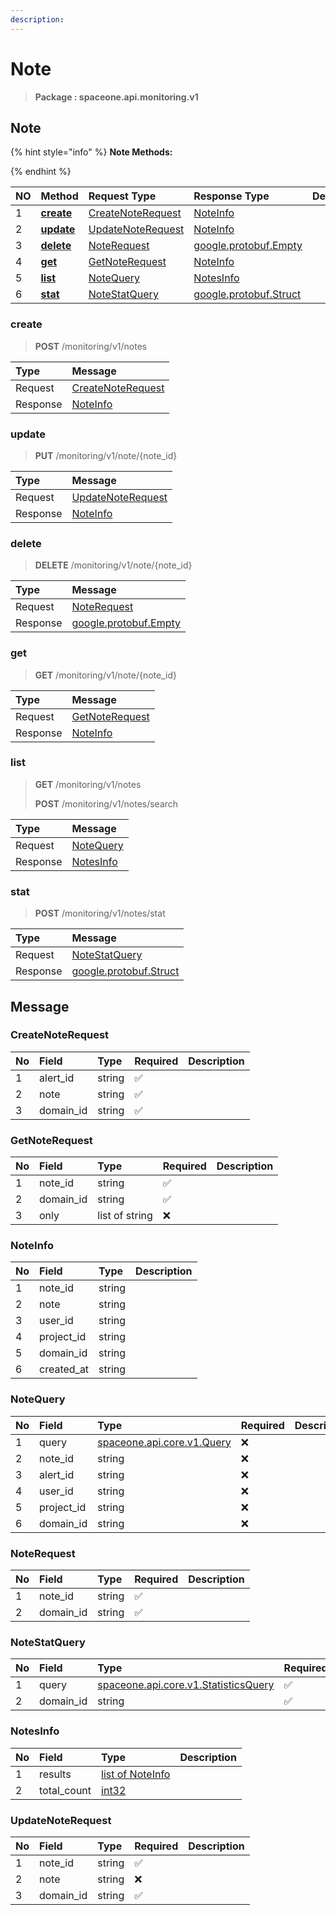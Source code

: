 ```yaml
---
description:  
---
```

# Note

>  **Package : spaceone.api.monitoring.v1**

## Note

{% hint style="info" %}
**Note Methods:**

{%  endhint %}


| NO |  Method | Request Type | Response Type | Description |
| :--- | :--- | :--- | :--- | :--- |
| 1 | [**create**](note.md#create)|   [CreateNoteRequest](note.md#createnoterequest) |   [NoteInfo](note.md#noteinfo) |  |
| 2 | [**update**](note.md#update)|   [UpdateNoteRequest](note.md#updatenoterequest) |   [NoteInfo](note.md#noteinfo) |  |
| 3 | [**delete**](note.md#delete)|   [NoteRequest](note.md#noterequest) |  [google.protobuf.Empty](https://github.com/protocolbuffers/protobuf/blob/master/src/google/protobuf/empty.proto)|  |
| 4 | [**get**](note.md#get)|   [GetNoteRequest](note.md#getnoterequest) |   [NoteInfo](note.md#noteinfo) |  |
| 5 | [**list**](note.md#list)|   [NoteQuery](note.md#notequery) |   [NotesInfo](note.md#notesinfo) |  |
| 6 | [**stat**](note.md#stat)|   [NoteStatQuery](note.md#notestatquery) |  [google.protobuf.Struct](https://github.com/protocolbuffers/protobuf/blob/master/src/google/protobuf/struct.proto)|  | 
 

 
### create
> **POST** /monitoring/v1/notes
>


| Type | Message |
| :--- | :--- |
| Request | [CreateNoteRequest](note.md#createnoterequest) |
| Response |  [NoteInfo](note.md#noteinfo)  |
 
 

 
### update
> **PUT** /monitoring/v1/note/{note_id}
>


| Type | Message |
| :--- | :--- |
| Request | [UpdateNoteRequest](note.md#updatenoterequest) |
| Response |  [NoteInfo](note.md#noteinfo)  |
 
 

 
### delete
> **DELETE** /monitoring/v1/note/{note_id}
>


| Type | Message |
| :--- | :--- |
| Request | [NoteRequest](note.md#noterequest) |
| Response | [google.protobuf.Empty](https://github.com/protocolbuffers/protobuf/blob/master/src/google/protobuf/empty.proto) |
 
 

 
### get
> **GET** /monitoring/v1/note/{note_id}
>


| Type | Message |
| :--- | :--- |
| Request | [GetNoteRequest](note.md#getnoterequest) |
| Response |  [NoteInfo](note.md#noteinfo)  |
 
 

 
### list
> **GET** /monitoring/v1/notes
>
> **POST** /monitoring/v1/notes/search



| Type | Message |
| :--- | :--- |
| Request | [NoteQuery](note.md#notequery) |
| Response |  [NotesInfo](note.md#notesinfo)  |
 
 

 
### stat
> **POST** /monitoring/v1/notes/stat
>


| Type | Message |
| :--- | :--- |
| Request | [NoteStatQuery](note.md#notestatquery) |
| Response | [google.protobuf.Struct](https://github.com/protocolbuffers/protobuf/blob/master/src/google/protobuf/struct.proto) |


## 

## Message

### CreateNoteRequest
| No | Field | Type | Required | Description |
| :--- | :--- | :--- | :--- | :--- |
| 1 | alert_id |string|✅| |
| 2 | note |string|✅| |
| 3 | domain_id |string|✅| |

### GetNoteRequest
| No | Field | Type | Required | Description |
| :--- | :--- | :--- | :--- | :--- |
| 1 | note_id |string|✅| |
| 2 | domain_id |string|✅| |
| 3 | only |list of string|❌| |

### NoteInfo
| No | Field | Type |  Description |
| :--- | :--- | :--- | :--- |
| 1 | note_id |string | |
| 2 | note |string | |
| 3 | user_id |string | |
| 4 | project_id |string | |
| 5 | domain_id |string | |
| 6 | created_at |string | |

### NoteQuery
| No | Field | Type | Required | Description |
| :--- | :--- | :--- | :--- | :--- |
| 1 | query |[spaceone.api.core.v1.Query](https://spaceone-dev.gitbook.io/api-reference/common-v1/search-query)|❌| |
| 2 | note_id |string|❌| |
| 3 | alert_id |string|❌| |
| 4 | user_id |string|❌| |
| 5 | project_id |string|❌| |
| 6 | domain_id |string|❌| |

### NoteRequest
| No | Field | Type | Required | Description |
| :--- | :--- | :--- | :--- | :--- |
| 1 | note_id |string|✅| |
| 2 | domain_id |string|✅| |

### NoteStatQuery
| No | Field | Type | Required | Description |
| :--- | :--- | :--- | :--- | :--- |
| 1 | query |[spaceone.api.core.v1.StatisticsQuery](https://spaceone-dev.gitbook.io/api-reference/common-v1/statistics-query)|✅| |
| 2 | domain_id |string|✅| |

### NotesInfo
| No | Field | Type |  Description |
| :--- | :--- | :--- | :--- |
| 1 | results |[list of NoteInfo](note.md#noteinfo) | |
| 2 | total_count |[int32](https://github.com/protocolbuffers/protobuf/blob/master/src/google/protobuf/type.proto) | |

### UpdateNoteRequest
| No | Field | Type | Required | Description |
| :--- | :--- | :--- | :--- | :--- |
| 1 | note_id |string|✅| |
| 2 | note |string|❌| |
| 3 | domain_id |string|✅| |
